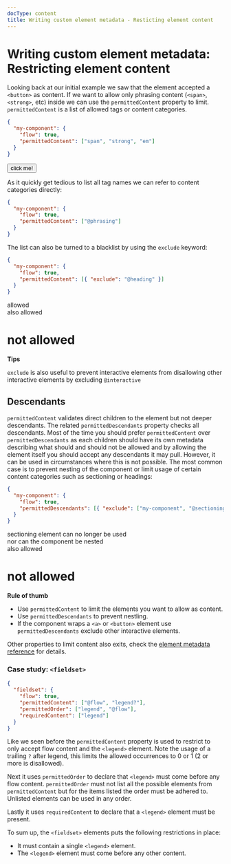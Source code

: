 ```yaml
---
docType: content
title: Writing custom element metadata - Resticting element content
---
```


# Writing custom element metadata: Restricting element content

Looking back at our initial example we saw that the element accepted a `<button>` as content.
If we want to allow only phrasing content (`<span>`, `<strong>`, etc) inside we can use the `permittedContent` property to limit.
`permittedContent` is a list of allowed tags or content categories.

```json
{
  "my-component": {
    "flow": true,
    "permittedContent": ["span", "strong", "em"]
  }
}
```

<validate name="tags" elements="restrict-content-tags.json">
  <my-component>
    <button type="button">click me!</button>
  </my-component>
</validate>

As it quickly get tedious to list all tag names we can refer to content categories directly:

```json
{
  "my-component": {
    "flow": true,
    "permittedContent": ["@phrasing"]
  }
}
```

The list can also be turned to a blacklist by using the `exclude` keyword:

```json
{
  "my-component": {
    "flow": true,
    "permittedContent": [{ "exclude": "@heading" }]
  }
}
```

<validate name="exclude" elements="restrict-content-exclude.json">
  <my-component>
    <div>allowed</div>
    <span>also allowed</span>
    <h1>not allowed</h1>
  </my-component>
</validate>

<div class="alert alert-info">
	<i class="fa fa-info-circle" aria-hidden="true"></i>
	<strong>Tips</strong>
	<p><code>exclude</code> is also useful to prevent interactive elements from disallowing other interactive elements by excluding <code>@interactive</code></p>
</div>

## Descendants

`permittedContent` validates direct children to the element but not deeper descendants.
The related `permittedDescendants` property checks all descendants.
Most of the time you should prefer `permittedContent` over `permittedDescendants` as each children should have its own metadata describing what should and should not be allowed and by allowing the element itself you should accept any descendants it may pull.
However, it can be used in circumstances where this is not possible.
The most common case is to prevent nesting of the component or limit usage of certain content categories such as sectioning or headings:

```json
{
  "my-component": {
    "flow": true,
    "permittedDescendants": [{ "exclude": ["my-component", "@sectioning"] }]
  }
}
```

<validate name="descendants" elements="restrict-content-descendants.json">
  <my-component>
  <!-- the div itself is allowed -->
    <div>
      <footer>
        sectioning element can no longer be used
      </footer>
      <my-component>
        nor can the component be nested
      </my-component>
    </div>
    <span>also allowed</span>
    <h1>not allowed</h1>
  </my-component>
</validate>

<div class="alert alert-info">
	<i class="fa fa-info-circle" aria-hidden="true"></i>
	<strong>Rule of thumb</strong>
	<ul>
		<li>Use <code>permittedContent</code> to limit the elements you want to allow as content.</li>
		<li>Use <code>permittedDescendants</code> to prevent nestling.</li>
		<li>If the component wraps a <code>&lt;a&gt;</code> or <code>&lt;button&gt;</code> element use <code>permittedDescendants</code> exclude other interactive elements.</li>
	</ul>
</div>

Other properties to limit content also exits, check the [element metadata reference](/usage/elements.html) for details.

### Case study: `<fieldset>`

```json
{
  "fieldset": {
    "flow": true,
    "permittedContent": ["@flow", "legend?"],
    "permittedOrder": ["legend", "@flow"],
    "requiredContent": ["legend"]
  }
}
```

Like we seen before the `permittedContent` property is used to restrict to only accept flow content and the `<legend>` element.
Note the usage of a trailing `?` after legend, this limits the allowed occurrences to 0 or 1 (2 or more is disallowed).

Next it uses `permittedOrder` to declare that `<legend>` must come before any flow content.
`permittedOrder` must not list all the possible elements from `permittedContent` but for the items listed the order must be adhered to.
Unlisted elements can be used in any order.

Lastly it uses `requiredContent` to declare that a `<legend>` element must be present.

To sum up, the `<fieldset>` elements puts the following restrictions in place:

- It must contain a single `<legend>` element.
- The `<legend>` element must come before any other content.
